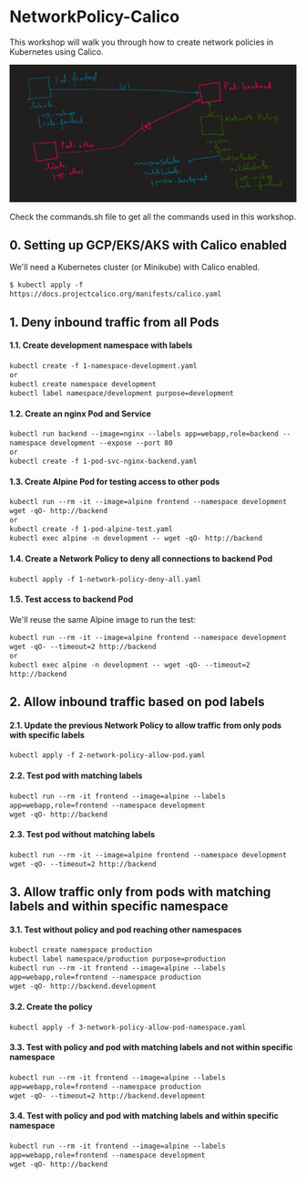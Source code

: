 ﻿# NetworkPolicy-Calico

This workshop will walk you through how to create network policies in Kubernetes using Calico.  

 ![alt text](./architecture.jpg "kubernetes components")

Check the commands.sh file to get all the commands used in this workshop.  

## 0. Setting up GCP/EKS/AKS with Calico enabled 
We'll need a Kubernetes cluster (or Minikube) with Calico enabled.
```
$ kubectl apply -f https://docs.projectcalico.org/manifests/calico.yaml  
```

## 1. Deny inbound traffic from all Pods 
#### 1.1. Create development namespace with labels  
```
kubectl create -f 1-namespace-development.yaml  
or  
kubectl create namespace development  
kubectl label namespace/development purpose=development  
```
#### 1.2. Create an nginx Pod and Service  
```
kubectl run backend --image=nginx --labels app=webapp,role=backend --namespace development --expose --port 80  
or  
kubectl create -f 1-pod-svc-nginx-backend.yaml  
```

#### 1.3. Create Alpine Pod for testing access to other pods  
```
kubectl run --rm -it --image=alpine frontend --namespace development   
wget -qO- http://backend  
or  
kubectl create -f 1-pod-alpine-test.yaml  
kubectl exec alpine -n development -- wget -qO- http://backend  
```
#### 1.4. Create a Network Policy to deny all connections to backend Pod  
```
kubectl apply -f 1-network-policy-deny-all.yaml  
```

#### 1.5. Test access to backend Pod  
We'll reuse the same Alpine image to run the test:  
```
kubectl run --rm -it --image=alpine frontend --namespace development  
wget -qO- --timeout=2 http://backend  
or  
kubectl exec alpine -n development -- wget -qO- --timeout=2 http://backend  
```
## 2. Allow inbound traffic based on pod labels  
#### 2.1. Update the previous Network Policy to allow traffic from only pods with specific labels  
```
kubectl apply -f 2-network-policy-allow-pod.yaml  
```
#### 2.2. Test pod with matching labels  
```
kubectl run --rm -it frontend --image=alpine --labels app=webapp,role=frontend --namespace development 
wget -qO- http://backend  
```

#### 2.3. Test pod without matching labels  
```
kubectl run --rm -it --image=alpine frontend --namespace development   
wget -qO- --timeout=2 http://backend  
```

## 3. Allow traffic only from pods with matching labels and within specific namespace  
#### 3.1. Test without policy and pod reaching other namespaces  
```
kubectl create namespace production  
kubectl label namespace/production purpose=production  
kubectl run --rm -it frontend --image=alpine --labels app=webapp,role=frontend --namespace production   
wget -qO- http://backend.development  
```

#### 3.2. Create the policy  
```
kubectl apply -f 3-network-policy-allow-pod-namespace.yaml  
```
#### 3.3. Test with policy and pod with matching labels and not within specific namespace  
```
kubectl run --rm -it frontend --image=alpine --labels app=webapp,role=frontend --namespace production   
wget -qO- --timeout=2 http://backend.development  
```

#### 3.4. Test with policy and pod with matching labels and within specific namespace  
```
kubectl run --rm -it frontend --image=alpine --labels app=webapp,role=frontend --namespace development   
wget -qO- http://backend  
```
